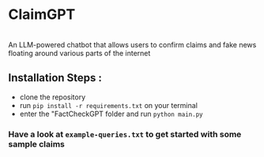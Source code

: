 # ClaimGPT
<br>
An LLM-powered chatbot that allows users to confirm claims and fake news floating around various parts of the internet

## Installation Steps :  
 - clone the repository
 - run ```pip install -r requirements.txt``` on your terminal
 - enter the "FactCheckGPT folder and run ```python main.py```

### Have a look at `example-queries.txt` to get started with some sample claims
